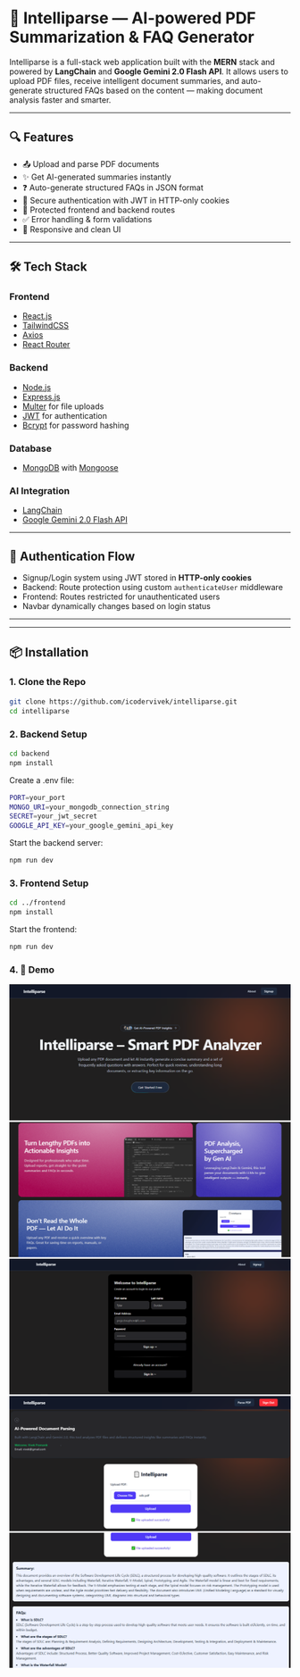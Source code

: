 # 🚀 Intelliparse — AI-powered PDF Summarization & FAQ Generator

Intelliparse is a full-stack web application built with the **MERN** stack and powered by **LangChain** and **Google Gemini 2.0 Flash API**. It allows users to upload PDF files, receive intelligent document summaries, and auto-generate structured FAQs based on the content — making document analysis faster and smarter.

---

## 🔍 Features

- 📤 Upload and parse PDF documents
- ✨ Get AI-generated summaries instantly
- ❓ Auto-generate structured FAQs in JSON format
- 🔐 Secure authentication with JWT in HTTP-only cookies
- 🚫 Protected frontend and backend routes
- ✅ Error handling & form validations
- 🎨 Responsive and clean UI

---

## 🛠 Tech Stack

### Frontend
- [React.js](https://reactjs.org/)
- [TailwindCSS](https://tailwindcss.com/)
- [Axios](https://axios-http.com/)
- [React Router](https://reactrouter.com/)

### Backend
- [Node.js](https://nodejs.org/)
- [Express.js](https://expressjs.com/)
- [Multer](https://github.com/expressjs/multer) for file uploads
- [JWT](https://jwt.io/) for authentication
- [Bcrypt](https://github.com/kelektiv/node.bcrypt.js) for password hashing

### Database
- [MongoDB](https://www.mongodb.com/) with [Mongoose](https://mongoosejs.com/)

### AI Integration
- [LangChain](https://www.langchain.com/)
- [Google Gemini 2.0 Flash API](https://deepmind.google/technologies/gemini/)

---

## 🔐 Authentication Flow

- Signup/Login system using JWT stored in **HTTP-only cookies**
- Backend: Route protection using custom `authenticateUser` middleware
- Frontend: Routes restricted for unauthenticated users
- Navbar dynamically changes based on login status

---


---

## 📦 Installation

### 1. Clone the Repo

```bash
git clone https://github.com/icodervivek/intelliparse.git
cd intelliparse
```

### 2. Backend Setup

```bash
cd backend
npm install
```
Create a .env file:

```bash
PORT=your_port
MONGO_URI=your_mongodb_connection_string
SECRET=your_jwt_secret
GOOGLE_API_KEY=your_google_gemini_api_key
```
Start the backend server:

```bash
npm run dev
```
### 3. Frontend Setup

```bash
cd ../frontend
npm install
```
Start the frontend:

```bash
npm run dev
```

### 4. 📸 Demo
![alt text](image.png)
![alt text](image-1.png)
![alt text](image-2.png)
![alt text](image-3.png)
![alt text](image-4.png)